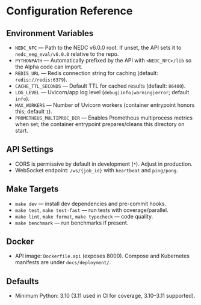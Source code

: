 # Configuration Reference

## Environment Variables

- `NEDC_NFC` — Path to the NEDC v6.0.0 root. If unset, the API sets it to `nedc_eeg_eval/v6.0.0` relative to the repo.
- `PYTHONPATH` — Automatically prefixed by the API with `<NEDC_NFC>/lib` so the Alpha code can import.
- `REDIS_URL` — Redis connection string for caching (default: `redis://redis:6379`).
- `CACHE_TTL_SECONDS` — Default TTL for cached results (default: `86400`).
- `LOG_LEVEL` — Uvicorn/app log level (`debug|info|warning|error`; default `info`).
- `MAX_WORKERS` — Number of Uvicorn workers (container entrypoint honors this; default `1`).
- `PROMETHEUS_MULTIPROC_DIR` — Enables Prometheus multiprocess metrics when set; the container entrypoint prepares/cleans this directory on start.

## API Settings

- CORS is permissive by default in development (`*`). Adjust in production.
- WebSocket endpoint: `/ws/{job_id}` with `heartbeat` and `ping/pong`.

## Make Targets

- `make dev` — install dev dependencies and pre-commit hooks.
- `make test`, `make test-fast` — run tests with coverage/parallel.
- `make lint`, `make format`, `make typecheck` — code quality.
- `make benchmark` — run benchmarks if present.

## Docker

- API image: `Dockerfile.api` (exposes 8000). Compose and Kubernetes manifests are under `docs/deployment/`.

## Defaults

- Minimum Python: 3.10 (3.11 used in CI for coverage, 3.10–3.11 supported).
